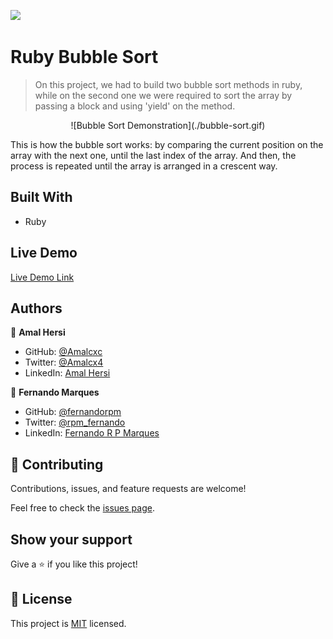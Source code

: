 ![](https://img.shields.io/badge/Microverse-blueviolet)

# Ruby Bubble Sort

> On this project, we had to build two bubble sort methods in ruby, while on the second one we were required to sort the array by passing a block and using 'yield' on the method.

<p align="center">
![Bubble Sort Demonstration](./bubble-sort.gif)
</p>

This is how the bubble sort works: by comparing the current position on the array with the next one, until the last index of the array.
And then, the process is repeated until the array is arranged in a crescent way.

## Built With

- Ruby

## Live Demo

[Live Demo Link](https://repl.it/join/yvcivqyx-fernandorpm)


## Authors

👤 **Amal Hersi**

- GitHub: [@Amalcxc](https://github.com/Amalcxc)
- Twitter: [@Amalcx4](https://twitter.com/Amalcx4)
- LinkedIn: [Amal Hersi](https://www.linkedin.com/in/amal-hersi-a29583205/ )

👤 **Fernando Marques**

- GitHub: [@fernandorpm](https://github.com/fernandorpm)
- Twitter: [@rpm_fernando](https://twitter.com/rpm_fernando)
- LinkedIn: [Fernando R P Marques](https://linkedin.com/in/fernandorpm)

## 🤝 Contributing

Contributions, issues, and feature requests are welcome!

Feel free to check the [issues page](../../issues/).

## Show your support

Give a ⭐️ if you like this project!

## 📝 License

This project is [MIT](./MIT.md) licensed.

